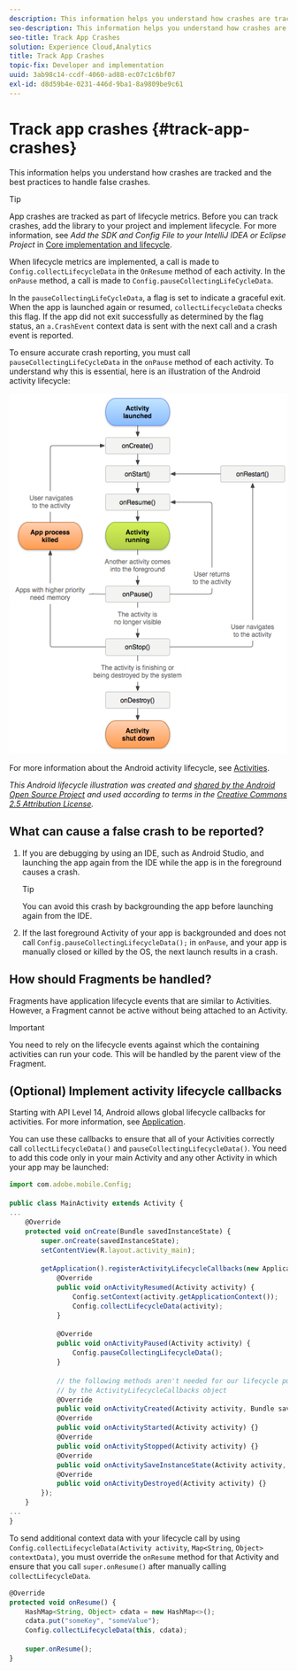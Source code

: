 ```yaml
---
description: This information helps you understand how crashes are tracked and the best practices to handle false crashes.
seo-description: This information helps you understand how crashes are tracked and the best practices to handle false crashes.
seo-title: Track App Crashes
solution: Experience Cloud,Analytics
title: Track App Crashes
topic-fix: Developer and implementation
uuid: 3ab98c14-ccdf-4060-ad88-ec07c1c6bf07
exl-id: d8d59b4e-0231-446d-9ba1-8a9809be9c61
---
```

# Track app crashes {#track-app-crashes}

This information helps you understand how crashes are tracked and the best practices to handle false crashes.

>[!TIP]
>
>App crashes are tracked as part of lifecycle metrics. Before you can track crashes, add the library to your project and implement lifecycle. For more information, see *Add the SDK and Config File to your IntelliJ IDEA or Eclipse Project* in [Core implementation and lifecycle](/help/android/getting-started/dev-qs.md).

When lifecycle metrics are implemented, a call is made to `Config.collectLifecycleData` in the `OnResume` method of each activity. In the `onPause` method, a call is made to `Config.pauseCollectingLifeCycleData`.

In the `pauseCollectingLifeCycleData`, a flag is set to indicate a graceful exit. When the app is launched again or resumed, `collectLifecycleData` checks this flag. If the app did not exit successfully as determined by the flag status, an `a.CrashEvent` context data is sent with the next call and a crash event is reported.

To ensure accurate crash reporting, you must call `pauseCollectingLifeCycleData` in the `onPause` method of each activity. To understand why this is essential, here is an illustration of the Android activity lifecycle: 

![](assets/android-lifecycle.png)

For more information about the Android activity lifecycle, see [Activities](https://developer.android.com/guide/components/activities.html).

*This Android lifecycle illustration was created and [shared by the Android Open Source Project](https://source.android.com/) and used according to terms in the [Creative Commons 2.5 Attribution License](https://creativecommons.org/licenses/by/2.5/).*

## What can cause a false crash to be reported?

1. If you are debugging by using an IDE, such as Android Studio, and launching the app again from the IDE while the app is in the foreground causes a crash.

   >[!TIP]
   >
   >You can avoid this crash by backgrounding the app before launching again from the IDE.

1. If the last foreground Activity of your app is backgrounded and does not call `Config.pauseCollectingLifecycleData();` in `onPause`, and your app is manually closed or killed by the OS, the next launch results in a crash.

## How should Fragments be handled?

Fragments have application lifecycle events that are similar to Activities. However, a Fragment cannot be active without being attached to an Activity.

>[!IMPORTANT]
>
>You need to rely on the lifecycle events against which the containing activities can run your code. This will be handled by the parent view of the Fragment.

## (Optional) Implement activity lifecycle callbacks

Starting with API Level 14, Android allows global lifecycle callbacks for activities. For more information, see [Application](https://developer.android.com/reference/android/app/Application).

You can use these callbacks to ensure that all of your Activities correctly call `collectLifecycleData()` and `pauseCollectingLifecycleData()`. You need to add this code only in your main Activity and any other Activity in which your app may be launched:

```js
import com.adobe.mobile.Config; 
  
public class MainActivity extends Activity { 
... 
    @Override 
    protected void onCreate(Bundle savedInstanceState) { 
        super.onCreate(savedInstanceState); 
        setContentView(R.layout.activity_main); 
  
        getApplication().registerActivityLifecycleCallbacks(new Application.ActivityLifecycleCallbacks() { 
            @Override 
            public void onActivityResumed(Activity activity) { 
                Config.setContext(activity.getApplicationContext()); 
                Config.collectLifecycleData(activity); 
            } 
  
            @Override 
            public void onActivityPaused(Activity activity) {     
                Config.pauseCollectingLifecycleData(); 
            } 
    
            // the following methods aren't needed for our lifecycle purposes, but are required to be implemented 
            // by the ActivityLifecycleCallbacks object 
            @Override 
            public void onActivityCreated(Activity activity, Bundle savedInstanceState) {} 
            @Override 
            public void onActivityStarted(Activity activity) {} 
            @Override 
            public void onActivityStopped(Activity activity) {} 
            @Override 
            public void onActivitySaveInstanceState(Activity activity, Bundle outState) {} 
            @Override 
            public void onActivityDestroyed(Activity activity) {} 
        }); 
    } 
... 
}
```

To send additional context data with your lifecycle call by using `Config.collectLifecycleData(Activity activity`, `Map<String`, `Object> contextData)`, you must override the `onResume` method for that Activity and ensure that you call `super.onResume()` after manually calling `collectLifecycleData`.

```js
@Override 
protected void onResume() { 
    HashMap<String, Object> cdata = new HashMap<>(); 
    cdata.put("someKey", "someValue"); 
    Config.collectLifecycleData(this, cdata); 
  
    super.onResume(); 
}
```
